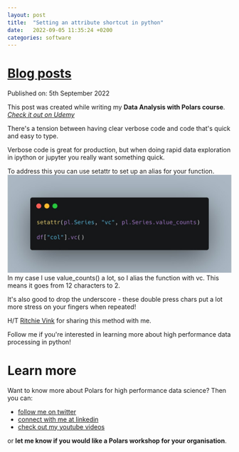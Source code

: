 ```yaml
---
layout: post
title:  "Setting an attribute shortcut in python"
date:   2022-09-05 11:35:24 +0200
categories: software
---
```

# [Blog posts](/blog/blog_index.html)
Published on: 5th September 2022

This post was created while writing my **Data Analysis with Polars course**. 
[*Check it out on Udemy*](https://www.udemy.com/course/data-analysis-with-polars/?referralCode=A29DCDA40D369080C05A)

There's a tension between having clear verbose code and code that's quick and easy to type.

Verbose code is great for production, but when doing rapid data exploration in ipython or jupyter you really want something quick.

To address this you can use setattr to set up an alias for your function.
![Code to set your attribute shortcut](/img/setattr.jpeg)
In my case I use value_counts() a lot, so I alias the function with vc. This means it goes from 12 characters to 2.

It's also good to drop the underscore - these double press chars put a lot more stress on your fingers when repeated!

H/T [Ritchie Vink](https://twitter.com/RitchieVink) for sharing this method with me.

Follow me if you're interested in learning more about high performance data processing in python!

# Learn more
Want to know more about Polars for high performance data science? Then you can:
- [follow me on twitter](https://twitter.com/braaannigan)
- [connect with me at linkedin](https://www.linkedin.com/in/liam-brannigan-9080b214a/)
- [check out my youtube videos](https://www.youtube.com/watch?v=nGritAo-71o)

or **let me know if you would like a Polars workshop for your organisation**.